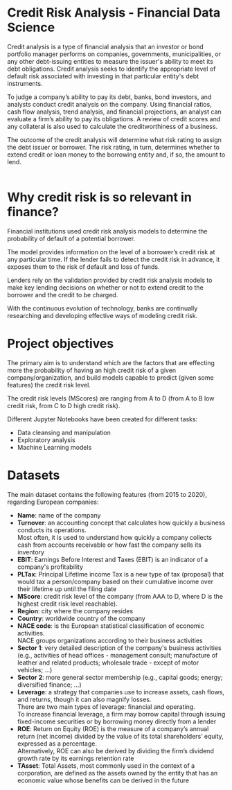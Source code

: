 # Credit Risk Analysis - Financial Data Science

Credit analysis is a type of financial analysis that an investor or bond portfolio manager performs on companies, governments, municipalities, or any other debt-issuing entities to measure the issuer's ability to meet its debt obligations. Credit analysis seeks to identify the appropriate level of default risk associated with investing in that particular entity's debt instruments. 

To judge a company’s ability to pay its debt, banks, bond investors, and analysts conduct credit analysis on the company. Using financial ratios, cash flow analysis, trend analysis, and financial projections, an analyst can evaluate a firm’s ability to pay its obligations. A review of credit scores and any collateral is also used to calculate the creditworthiness of a business. 

The outcome of the credit analysis will determine what risk rating to assign the debt issuer or borrower. The risk rating, in turn, determines whether to extend credit or loan money to the borrowing entity and, if so, the amount to lend. <br><br>

# Why credit risk is so relevant in finance?
Financial institutions used credit risk analysis models to determine the probability of default of a potential borrower. 

The model provides information on the level of a borrower’s credit risk at any particular time. If the lender fails to detect the credit risk in advance, it exposes them to the risk of default and loss of funds. 

Lenders rely on the validation provided by credit risk analysis models to make key lending decisions on whether or not to extend credit to the borrower and the credit to be charged.

With the continuous evolution of technology, banks are continually researching and developing effective ways of modeling credit risk. 

# Project objectives

The primary aim is to understand which are the factors that are effecting more the probability of having an high credit risk of a given company/organization, and build models capable to predict (given some features) the credit risk level.

The credit risk levels (MScores) are ranging from A to D (from A to B low credit risk, from C to D high credit risk).

Different Jupyter Notebooks have been created for different tasks:
- Data cleansing and manipulation
- Exploratory analysis
- Machine Learning models

# Datasets
The main dataset contains the following features (from 2015 to 2020), regarding European companies:
- **Name**: name of the company
- **Turnover**: an accounting concept that calculates how quickly a business conducts its operations. <br> Most often, it is used to understand how quickly a company collects cash from accounts receivable or how fast the company sells its inventory
- **EBIT**: Earnings Before Interest and Taxes (EBIT) is an indicator of a company's profitability
- **PLTax**: Principal Lifetime income Tax is a new type of tax (proposal) that would tax a person/company based on their cumulative income over their lifetime up until the filing date
- **MScore**: credit risk level of the company (from AAA to D, where D is the highest credit risk level reachable).
- **Region**: city where the company resides
- **Country**: worldwide country of the company
- **NACE code**: is the European statistical classification of economic activities. <br> NACE groups organizations according to their business activities
- **Sector 1**: very detailed description of the company's business activities (e.g., activities of head offices - management consult; manufacture of leather and related products; wholesale trade - except of motor vehicles; ...)
- **Sector 2**: more general sector membership (e.g., capital goods; energy; diversified finance; ...)
- **Leverage**: a strategy that companies use to increase assets, cash flows, and returns, though it can also magnify losses.<br> There are two main types of leverage: financial and operating. <br> To increase financial leverage, a firm may borrow capital through issuing fixed-income securities or by borrowing money directly from a lender
- **ROE**: Return on Equity (ROE) is the measure of a company’s annual return (net income) divided by the value of its total shareholders’ equity, expressed as a percentage. <br> Alternatively, ROE can also be derived by dividing the firm’s dividend growth rate by its earnings retention rate
- **TAsset**: Total Assets, most commonly used in the context of a corporation, are defined as the assets owned by the entity that has an economic value whose benefits can be derived in the future

